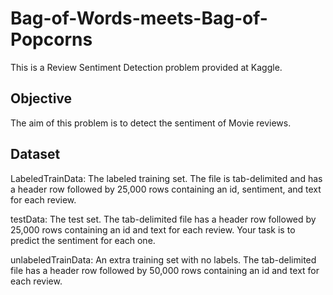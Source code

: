 # Bag-of-Words-meets-Bag-of-Popcorns

This is a Review Sentiment Detection problem provided at Kaggle. 

## Objective

The aim of this problem is to detect the sentiment of Movie reviews.

## Dataset

LabeledTrainData:  The labeled training set. The file is tab-delimited and has a header row followed by 25,000 rows containing an id, sentiment, and text for each review.  

testData: The test set. The tab-delimited file has a header row followed by 25,000 rows containing an id and text for each review. Your task is to predict the sentiment for each one. 

unlabeledTrainData:  An extra training set with no labels. The tab-delimited file has a header row followed by 50,000 rows containing an id and text for each review. 
